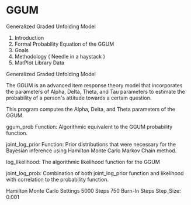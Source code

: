 # GGUM

Generalized Graded Unfolding Model

1. Introduction
2. Formal Probability Equation of the GGUM
3. Goals
4. Methodology ( Needle in a haystack )
5. MatPlot Library Data
 
Generalized Graded Unfolding Model

The GGUM is an advanced item response theory model that incorporates the parameters of Alpha, Delta, Theta, and Tau parameters to estimate the probability of a person's attitude towards a certain question.

This program computes the Alpha, Delta, and Theta parameters of the GGUM. 


ggum_prob Function:
Algorithmic equivalent to the GGUM probability function. 

joint_log_prior Function:
Prior distributions that were necessary for the Bayesian inference using Hamilton Monte Carlo Markov Chain method.

log_likelihood:
The algorithmic likelihood function for the GGUM

joint_log_prob:
Combination of both joint_log_prior function and likelihood with correlation to the probability function.

Hamilton Monte Carlo Settings
5000 Steps
750 Burn-In Steps
Step_Size: 0.001

